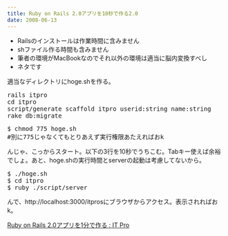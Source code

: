 ```yaml
---
title: Ruby on Rails 2.0アプリを10秒で作る2.0
date: 2008-06-13
---
```

<ul>
<li>Railsのインストールは作業時間に含みません</li>
<li>shファイル作る時間も含みません</li>
<li>筆者の環境がMacBookなのでそれ以外の環境は適当に脳内変換すべし</li>
<li>ネタです</li>
</ul>

適当なディレクトリにhoge.shを作る。

<pre lang="sh">
rails itpro
cd itpro
script/generate scaffold itpro userid:string name:string
rake db:migrate
</pre>

<pre lang="bash">
$ chmod 775 hoge.sh
#別に775じゃなくてもとりあえず実行権限あたえればおk
</pre>

んじゃ、こっからスタート。以下の3行を10秒でうちこむ。Tabキー使えば余裕でしょ。あと、hoge.shの実行時間とserverの起動は考慮してないから。
<pre lang="bash">
$ ./hoge.sh
$ cd itpro
$ ruby ./script/server
</pre>

んで、http://localhost:3000/itprosにブラウザからアクセス。表示されればおk。

<a href="http://itpro.nikkeibp.co.jp/article/COLUMN/20080606/306873/">Ruby on Rails 2.0アプリを1分で作る : IT Pro</a>